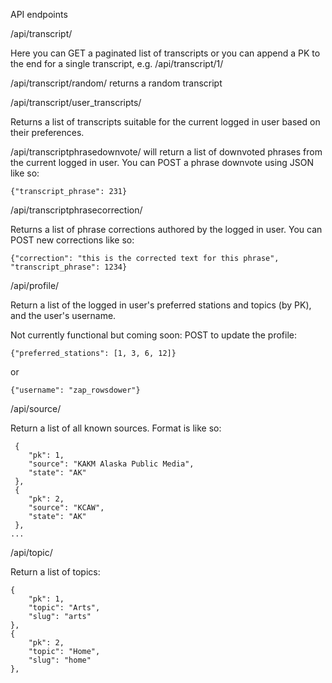 API endpoints

/api/transcript/

Here you can GET a paginated list of transcripts or you can append a PK to the end for a single transcript, e.g. /api/transcript/1/

/api/transcript/random/ returns a random transcript

/api/transcript/user_transcripts/

Returns a list of transcripts suitable for the current logged in user based on their preferences.


/api/transcriptphrasedownvote/ will return a list of downvoted phrases from the current logged in user. You can POST a phrase downvote using JSON like so:

`{"transcript_phrase": 231}`


/api/transcriptphrasecorrection/

Returns a list of phrase corrections authored by the logged in user. You can POST new corrections like so:

`{"correction": "this is the corrected text for this phrase", "transcript_phrase": 1234}`


/api/profile/

Return a list of the logged in user's preferred stations and topics (by PK), and the user's username.

Not currently functional but coming soon: POST to update the profile:

`{"preferred_stations": [1, 3, 6, 12]}`

or

`{"username": "zap_rowsdower"}`


/api/source/

Return a list of all known sources. Format is like so:

```
 {
    "pk": 1,
    "source": "KAKM Alaska Public Media",
    "state": "AK"
 },
 {
    "pk": 2,
    "source": "KCAW",
    "state": "AK"
 },
...
```


/api/topic/

Return a list of topics:

```
{
    "pk": 1,
    "topic": "Arts",
    "slug": "arts"
},
{
    "pk": 2,
    "topic": "Home",
    "slug": "home"
},
```
